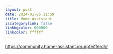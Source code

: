 ```yaml
---
layout: post
date: 2024-01-05 11:59
title: Home-Assistant
iscategorylink: false
linkbgcolor: 000000
linkcolor: ffffff
---
```

https://community.home-assistant.io/u/pfeifferch/
